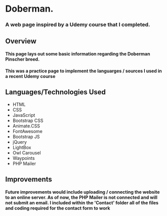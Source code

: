 # Doberman.
### A web page inspired by a Udemy course that I completed.

## Overview
#### This page lays out some basic information regarding the Doberman Pinscher breed.

#### This was a practice page to implement the languarges / sources I used in a recent Udemy course

## Languages/Technologies Used
* HTML
* CSS
* JavaScript
* Bootstrap CSS
* Animate.CSS
* FontAwesome
* Bootstrap JS
* jQuery
* LightBox
* Owl Carousel
* Waypoints
* PHP Mailer


## Improvements
#### Future improvements would include uploading / connecting the website to an online server. As of now, the PHP Mailer is not connected and will not submit an email. I included within the 'Contact' folder all of the files and coding required for the contact form to work

